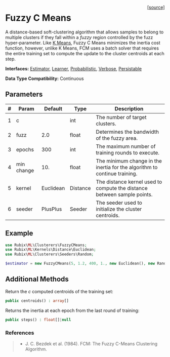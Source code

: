 <span style="float:right;"><a href="https://github.com/RubixML/ML/blob/master/src/Clusterers/FuzzyCMeans.php">[source]</a></span>

# Fuzzy C Means
A distance-based soft-clustering algorithm that allows samples to belong to multiple clusters if they fall within a *fuzzy* region controlled by the fuzz hyper-parameter. Like [K Means](k-means.md), Fuzzy C Means minimizes the inertia cost function, however, unlike K Means, FCM uses a batch solver that requires the entire training set to compute the update to the cluster centroids at each step.

**Interfaces:** [Estimator](../estimator.md), [Learner](../learner.md), [Probabilistic](../probabilistic.md), [Verbose](../verbose.md), [Persistable](../persistable.md)

**Data Type Compatibility:** Continuous

## Parameters
| # | Param | Default | Type | Description |
|---|---|---|---|---|
| 1 | c | | int | The number of target clusters. |
| 2 | fuzz | 2.0 | float | Determines the bandwidth of the fuzzy area. |
| 3 | epochs | 300 | int | The maximum number of training rounds to execute. |
| 4 | min change | 10. | float | The minimum change in the inertia for the algorithm to continue training. |
| 5 | kernel | Euclidean | Distance | The distance kernel used to compute the distance between sample points. |
| 6 | seeder | PlusPlus | Seeder | The seeder used to initialize the cluster centroids. |

## Example
```php
use Rubix\ML\Clusterers\FuzzyCMeans;
use Rubix\ML\Kernels\Distance\Euclidean;
use Rubix\ML\Clusterers\Seeders\Random;

$estimator = new FuzzyCMeans(5, 1.2, 400, 1., new Euclidean(), new Random());
```

## Additional Methods
Return the *c* computed centroids of the training set:
```php
public centroids() : array[]
```

Returns the inertia at each epoch from the last round of training:
```php
public steps() : float[]|null
```

### References
>- J. C. Bezdek et al. (1984). FCM: The Fuzzy C-Means Clustering Algorithm.